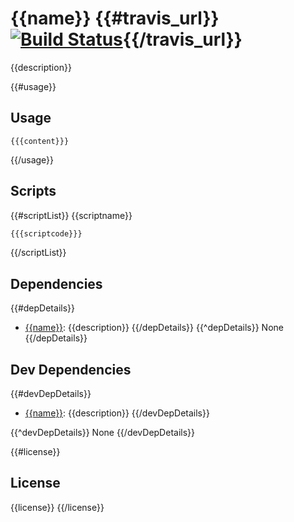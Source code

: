 # {{name}} {{#travis_url}}[![Build Status]({{travis_url}}.png?branch=master)]({{travis_url}}){{/travis_url}}

{{description}}

{{#usage}}
## Usage

```{{language}}
{{{content}}}
```
{{/usage}}

## Scripts

{{#scriptList}}
{{scriptname}}
```sh
{{{scriptcode}}}
```
{{/scriptList}}

## Dependencies

{{#depDetails}}
- [{{name}}]({{repository.url}}): {{description}}
{{/depDetails}}
{{^depDetails}}
None
{{/depDetails}}

## Dev Dependencies

{{#devDepDetails}}
- [{{name}}]({{repository.url}}): {{description}}
{{/devDepDetails}}

{{^devDepDetails}}
None
{{/devDepDetails}}

{{#license}}
## License

{{license}}
{{/license}}
